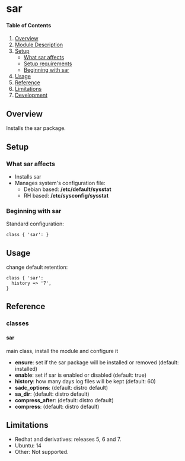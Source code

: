 # sar

#### Table of Contents

1. [Overview](#overview)
2. [Module Description](#module-description)
3. [Setup](#setup)
    * [What sar affects](#what-sar-affects)
    * [Setup requirements](#setup-requirements)
    * [Beginning with sar](#beginning-with-sar)
4. [Usage](#usage)
5. [Reference](#reference)
5. [Limitations](#limitations)
6. [Development](#development)

## Overview

Installs the sar package.

## Setup

### What sar affects

* Installs sar
* Manages system's configuration file:
  * Debian based: **/etc/default/sysstat**
  * RH based: **/etc/sysconfig/sysstat**

### Beginning with sar

Standard configuration:

```puppet
class { 'sar': }
```

## Usage

change default retention:

```puppet
class { 'sar':
  history => '7',
}
```


## Reference

### classes

#### sar

main class, install the module and configure it
* **ensure**: set if the sar package will be installed or removed (default: installed)
* **enable**: set if sar is enabled or disabled (default: true)
* **history**: how many days log files will be kept (default: 60)
* **sadc_options**: (default: distro default)
* **sa_dir**: (default: distro default)
* **compress_after**: (default: distro default)
* **compress**: (default: distro default)

## Limitations

* Redhat and derivatives: releases 5, 6 and 7.
* Ubuntu: 14
* Other: Not supported.
